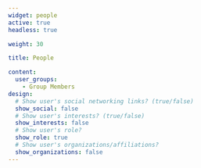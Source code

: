 ```yaml
---
widget: people
active: true
headless: true

weight: 30

title: People

content:
  user_groups:
    - Group Members
design:
  # Show user's social networking links? (true/false)
  show_social: false
  # Show user's interests? (true/false)
  show_interests: false
  # Show user's role?
  show_role: true
  # Show user's organizations/affiliations?
  show_organizations: false
---
```

